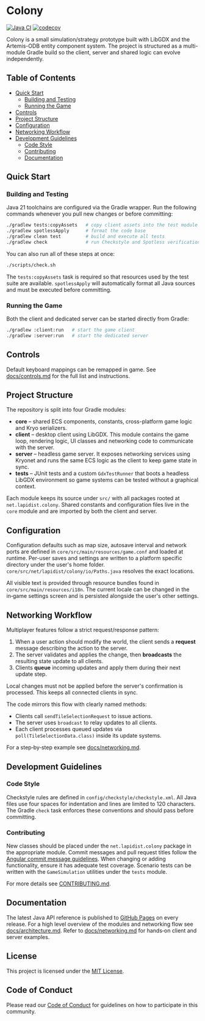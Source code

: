 # Colony
[![Java CI](https://github.com/bylapidist/colony/actions/workflows/gradle.yml/badge.svg)](https://github.com/bylapidist/colony/actions/workflows/gradle.yml)
[![codecov](https://codecov.io/gh/bylapidist/colony/graph/badge.svg?token=mCn1MJTldf)](https://codecov.io/gh/bylapidist/colony)

Colony is a small simulation/strategy prototype built with LibGDX and the Artemis-ODB entity component system. The project is structured as a multi-module Gradle build so the client, server and shared logic can evolve independently.

## Table of Contents
- [Quick Start](#quick-start)
  - [Building and Testing](#building-and-testing)
  - [Running the Game](#running-the-game)
- [Controls](#controls)
- [Project Structure](#project-structure)
- [Configuration](#configuration)
- [Networking Workflow](#networking-workflow)
- [Development Guidelines](#development-guidelines)
  - [Code Style](#code-style)
  - [Contributing](#contributing)
  - [Documentation](#documentation)

## Quick Start
### Building and Testing
Java 21 toolchains are configured via the Gradle wrapper. Run the following commands whenever you pull new changes or before committing:

```bash
./gradlew tests:copyAssets   # copy client assets into the test module
./gradlew spotlessApply      # format the code base
./gradlew clean test         # build and execute all tests
./gradlew check              # run Checkstyle and Spotless verification
```

You can also run all of these steps at once:

```bash
./scripts/check.sh
```

The `tests:copyAssets` task is required so that resources used by the test suite are available. `spotlessApply` will automatically format all Java sources and must be executed before committing.

### Running the Game
Both the client and dedicated server can be started directly from Gradle:

```bash
./gradlew :client:run   # start the game client
./gradlew :server:run   # start the dedicated server
```

## Controls
Default keyboard mappings can be remapped in game.
See [docs/controls.md](docs/controls.md) for the full list and instructions.

## Project Structure
The repository is split into four Gradle modules:

- **core** – shared ECS components, constants, cross-platform game logic and Kryo serializers.
- **client** – desktop client using LibGDX. This module contains the game loop, rendering logic, UI classes and networking code to communicate with the server.
- **server** – headless game server. It exposes networking services using Kryonet and runs the same ECS logic as the client to keep game state in sync.
- **tests** – JUnit tests and a custom `GdxTestRunner` that boots a headless LibGDX environment so game systems can be tested without a graphical context.

Each module keeps its source under `src/` with all packages rooted at `net.lapidist.colony`. Shared constants and configuration files live in the `core` module and are imported by both the client and server.

## Configuration
Configuration defaults such as map size, autosave interval and network ports are defined in `core/src/main/resources/game.conf` and loaded at runtime. Per-user saves and settings are written to a platform specific directory under the user's home folder. `core/src/net/lapidist/colony/io/Paths.java` resolves the exact locations.

All visible text is provided through resource bundles found in `core/src/main/resources/i18n`. The current locale can be changed in the in‑game settings screen and is persisted alongside the user's other settings.

## Networking Workflow
Multiplayer features follow a strict request/response pattern:

1. When a user action should modify the world, the client sends a **request** message describing the action to the server.
2. The server validates and applies the change, then **broadcasts** the resulting state update to all clients.
3. Clients **queue** incoming updates and apply them during their next update step.

Local changes must not be applied before the server's confirmation is processed. This keeps all connected clients in sync.

The code mirrors this flow with clearly named methods:

- Clients call `sendTileSelectionRequest` to issue actions.
- The server uses `broadcast` to relay updates to all clients.
- Each client processes queued updates via `poll(TileSelectionData.class)` inside its update systems.

For a step‑by‑step example see [docs/networking.md](docs/networking.md).

## Development Guidelines
### Code Style
Checkstyle rules are defined in `config/checkstyle/checkstyle.xml`. All Java files use four spaces for indentation and lines are limited to 120 characters. The Gradle `check` task enforces these conventions and should pass before committing.

### Contributing
New classes should be placed under the `net.lapidist.colony` package in the appropriate module. Commit messages and pull request titles follow the [Angular commit message guidelines](https://github.com/angular/angular/blob/main/CONTRIBUTING.md#commit). When changing or adding functionality, ensure it has adequate test coverage. Scenario tests can be written with the `GameSimulation` utilities under the `tests` module.


For more details see [CONTRIBUTING.md](CONTRIBUTING.md).

## Documentation
The latest Java API reference is published to [GitHub Pages](https://bylapidist.github.io/colony/) on every release.
For a high level overview of the modules and networking flow see [docs/architecture.md](docs/architecture.md).
Refer to [docs/networking.md](docs/networking.md) for hands‑on client and server examples.

## License
This project is licensed under the [MIT License](LICENSE).

## Code of Conduct
Please read our [Code of Conduct](CODE_OF_CONDUCT.md) for guidelines on how to participate in this community.
